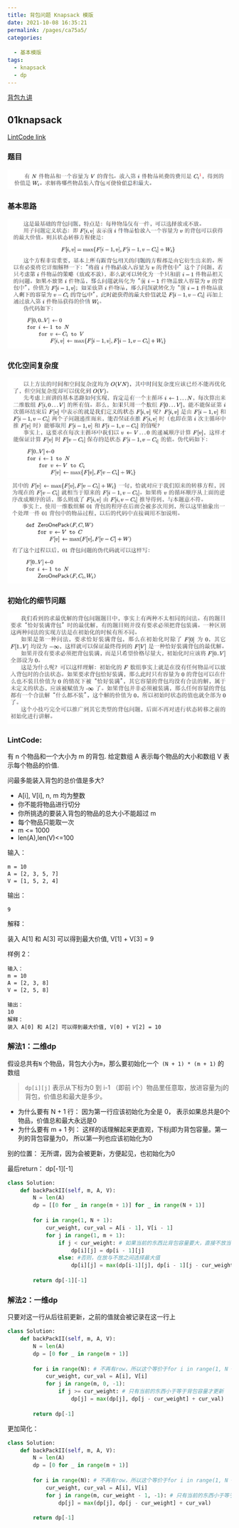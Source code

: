 ```yaml
---
title: 背包问题 Knapsack 模版
date: 2021-10-08 16:35:21
permalink: /pages/ca75a5/
categories:
  
  - 基本模版
tags:
  - knapsack
  - dp
---
```

[背包九讲](https://www.kancloud.cn/kancloud/pack/70125)

## 01knapsack
[LintCode link](https://www.lintcode.com/problem/125/)

### 题目
![](https://raw.githubusercontent.com/emmableu/image/master/01knapsack-0.png)

### 基本思路
![](https://raw.githubusercontent.com/emmableu/image/master/01knapsack-1.png)

### 优化空间复杂度
![](https://raw.githubusercontent.com/emmableu/image/master/01knapsack-2.png)
![](https://raw.githubusercontent.com/emmableu/image/master/01knapsack-3.png)

### 初始化的细节问题
![](https://raw.githubusercontent.com/emmableu/image/master/01knapsack-4.png)



### LintCode:

有 n 个物品和一个大小为 m 的背包. 给定数组 A 表示每个物品的大小和数组 V 表示每个物品的价值.

问最多能装入背包的总价值是多大?

- A[i], V[i], n, m 均为整数
- 你不能将物品进行切分
- 你所挑选的要装入背包的物品的总大小不能超过 m
- 每个物品只能取一次
- m <= 1000
- len(A),len(V)<=100

输入：
```
m = 10
A = [2, 3, 5, 7]
V = [1, 5, 2, 4]
```
输出：
```
9
```
解释：

装入 A[1] 和 A[3] 可以得到最大价值, V[1] + V[3] = 9

样例 2：
```
输入：
m = 10
A = [2, 3, 8]
V = [2, 5, 8]

输出：
10
解释：
装入 A[0] 和 A[2] 可以得到最大价值, V[0] + V[2] = 10
```



### 解法1：二维dp
假设总共有`N` 个物品，背包大小为`m`，那么要初始化一个` (N + 1) * (m + 1)` 的 数组
> `dp[i][j]` 表示从下标为0 到 i-1 （即前 i个）物品里任意取，放进容量为j的背包，价值总和最大是多少。

- 为什么要有  N + 1 行： 因为第一行应该初始化为全是 0， 表示如果总共是0个物品，价值总和最大永远是0
- 为什么要有  m + 1 列： 这样的话理解起来更直观，下标j即为背包容量。第一列的背包容量为0， 所以第一列也应该初始化为0

别的位置： 无所谓，因为会被更新，方便起见，也初始化为0

最后return： dp[-1][-1]

```python
class Solution:
    def backPackII(self, m, A, V):
        N = len(A)
        dp = [[0 for _ in range(m + 1)] for _ in range(N + 1)]

        for i in range(1, N + 1):
            cur_weight, cur_val = A[i - 1], V[i - 1]
            for j in range(1, m + 1):
                if j < cur_weight: # 如果当前的东西比背包容量要大，直接不放当前的东西
                    dp[i][j] = dp[i - 1][j]
                else: #否则，在放与不放之间选择最大值
                    dp[i][j] = max(dp[i-1][j], dp[i - 1][j - cur_weight] + cur_val) 

        return dp[-1][-1]
```

### 解法2：一维dp
只要对这一行从后往前更新，之前的值就会被记录在这一行上
```python
class Solution:
    def backPackII(self, m, A, V):
        N = len(A)
        dp = [0 for _ in range(m + 1)]

        for i in range(N): # 不再有row，所以这个等价于for i in range(1, N + 1)
            cur_weight, cur_val = A[i], V[i]
            for j in range(m, 0, -1):
                if j >= cur_weight: # 只有当前的东西小于等于背包容量才更新
                    dp[j] = max(dp[j], dp[j - cur_weight] + cur_val) 

        return dp[-1]
```

更加简化：
```python
class Solution:
    def backPackII(self, m, A, V):
        N = len(A)
        dp = [0 for _ in range(m + 1)]

        for i in range(N): # 不再有row，所以这个等价于for i in range(1, N + 1)
            cur_weight, cur_val = A[i], V[i]
            for j in range(m, cur_weight - 1, -1): # 只有当前的东西小于等于背包容量才更新
                dp[j] = max(dp[j], dp[j - cur_weight] + cur_val) 

        return dp[-1]
```
